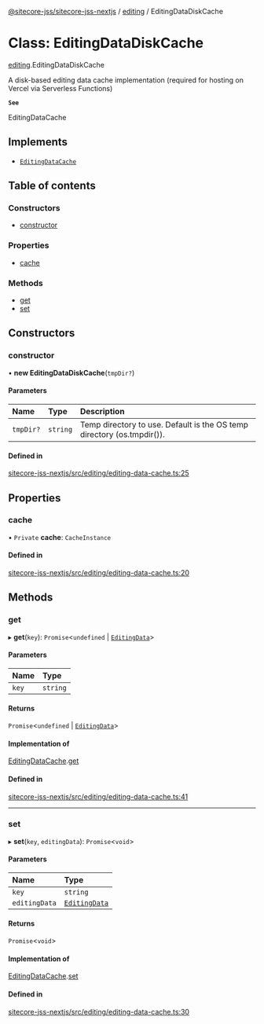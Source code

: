 [@sitecore-jss/sitecore-jss-nextjs](../README.md) / [editing](../modules/editing.md) / EditingDataDiskCache

# Class: EditingDataDiskCache

[editing](../modules/editing.md).EditingDataDiskCache

A disk-based editing data cache implementation (required for hosting on Vercel via Serverless Functions)

**`See`**

EditingDataCache

## Implements

- [`EditingDataCache`](../interfaces/editing.EditingDataCache.md)

## Table of contents

### Constructors

- [constructor](editing.EditingDataDiskCache.md#constructor)

### Properties

- [cache](editing.EditingDataDiskCache.md#cache)

### Methods

- [get](editing.EditingDataDiskCache.md#get)
- [set](editing.EditingDataDiskCache.md#set)

## Constructors

### constructor

• **new EditingDataDiskCache**(`tmpDir?`)

#### Parameters

| Name | Type | Description |
| :------ | :------ | :------ |
| `tmpDir?` | `string` | Temp directory to use. Default is the OS temp directory (os.tmpdir()). |

#### Defined in

[sitecore-jss-nextjs/src/editing/editing-data-cache.ts:25](https://github.com/Sitecore/jss/blob/89d327424/packages/sitecore-jss-nextjs/src/editing/editing-data-cache.ts#L25)

## Properties

### cache

• `Private` **cache**: `CacheInstance`

#### Defined in

[sitecore-jss-nextjs/src/editing/editing-data-cache.ts:20](https://github.com/Sitecore/jss/blob/89d327424/packages/sitecore-jss-nextjs/src/editing/editing-data-cache.ts#L20)

## Methods

### get

▸ **get**(`key`): `Promise`<`undefined` \| [`EditingData`](../modules/editing.md#editingdata)\>

#### Parameters

| Name | Type |
| :------ | :------ |
| `key` | `string` |

#### Returns

`Promise`<`undefined` \| [`EditingData`](../modules/editing.md#editingdata)\>

#### Implementation of

[EditingDataCache](../interfaces/editing.EditingDataCache.md).[get](../interfaces/editing.EditingDataCache.md#get)

#### Defined in

[sitecore-jss-nextjs/src/editing/editing-data-cache.ts:41](https://github.com/Sitecore/jss/blob/89d327424/packages/sitecore-jss-nextjs/src/editing/editing-data-cache.ts#L41)

___

### set

▸ **set**(`key`, `editingData`): `Promise`<`void`\>

#### Parameters

| Name | Type |
| :------ | :------ |
| `key` | `string` |
| `editingData` | [`EditingData`](../modules/editing.md#editingdata) |

#### Returns

`Promise`<`void`\>

#### Implementation of

[EditingDataCache](../interfaces/editing.EditingDataCache.md).[set](../interfaces/editing.EditingDataCache.md#set)

#### Defined in

[sitecore-jss-nextjs/src/editing/editing-data-cache.ts:30](https://github.com/Sitecore/jss/blob/89d327424/packages/sitecore-jss-nextjs/src/editing/editing-data-cache.ts#L30)
